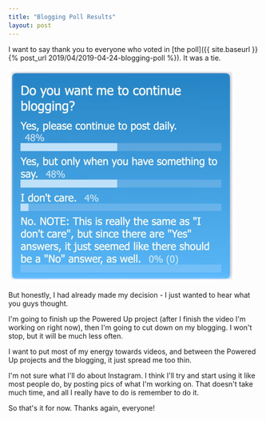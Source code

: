 ```yaml
---
title: "Blogging Poll Results"
layout: post
---
```

I want to say thank you to everyone who voted in [the poll]({{ site.baseurl }}{% post_url 2019/04/2019-04-24-blogging-poll %}). It was a tie.

![](/assets/images-posts/2019/04/2019-04-29.1.01.jpg)

But honestly, I had already made my decision - I just wanted to hear what you guys thought.

I'm going to finish up the Powered Up project (after I finish the video I'm working on right now), then I'm going to cut down on my blogging. I won't stop, but it will be much less often.

I want to put most of my energy towards videos, and between the Powered Up projects and the blogging, it just spread me too thin.

I'm not sure what I'll do about Instagram. I think I'll try and start using it like most people do, by posting pics of what I'm working on. That doesn't take much time, and all I really have to do is remember to do it.

So that's it for now. Thanks again, everyone!

